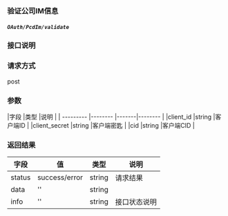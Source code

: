 ### **验证公司IM信息**
#### *`OAuth/PcdIm/validate`*

### **接口说明**

### **请求方式**
post

### **参数**
|字段    |类型    |说明      |
| --------- |--------      |-------|--------      |
|client_id      |string    |客户端ID   |
|client_secret  |string    |客户端密匙  |
|cid            |string    |客户端CID  |

### **返回结果**
|字段       |值             |类型    |说明          |
| --------- |--------      |--------|--------      |
|status     |success/error |string  |请求结果       |
|data       |''            |string  |              |
|info       |''           |string  | 接口状态说明   |
